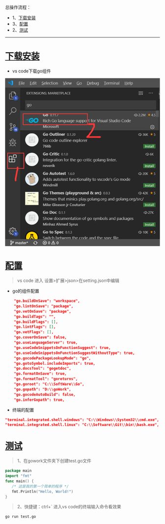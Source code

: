 总操作流程：
- 1、[下载安装](#go-01)
- 3、[配置](#go-02)
- 2、[测试](#go-03)

***

# <a name="go-01" href="#" >下载安装</a>

- vs code下载go组件

![](image/2-1.png)

# <a name="go-02" href="#" >配置</a>

> vs code 进入 设置>扩展>json>在setting.json中编辑

- go的组件配置

```json
    "go.buildOnSave": "workspace",
    "go.lintOnSave": "package",
    "go.vetOnSave": "package",
    "go.buildTags": "",
    "go.buildFlags": [],
    "go.lintFlags": [],
    "go.vetFlags": [],
    "go.coverOnSave": false,
    "go.useLanguageServer": true,
    "go.useCodeSnippetsOnFunctionSuggest": true,
    "go.useCodeSnippetsOnFunctionSuggestWithoutType": true,
    "go.gocodePackageLookupMode": "go",
    "go.gotoSymbol.includeImports": true,
    "go.docsTool": "gogetdoc",
    "go.formatOnSave": true,
    "go.formatTool": "goreturns",
    "go.goroot": "C:\\SoftWare\\Go",
    "go.gopath": "D:\\goWork",
    "go.gocodeAutoBuild": false,
    "go.inferGopath": true,
```

- 终端的配置

```json
"terminal.integrated.shell.windows": "C:\\Windows\\System32\\cmd.exe",
"terminal.integrated.shell.linux": "C:\\Software\\Git\\bin\\bash.exe",
```

# <a name="go-03" href="#" >测试</a>

> 1、在gowork文件夹下创建test.go文件

```go
package main
import "fmt"
func main() {
   /* 这是我的第一个简单的程序 */
   fmt.Println("Hello, World!")
}
```

> 2、快捷键：ctrl+` 进入vs code的终端输入命令看效果

```shell
go run test.go
```

